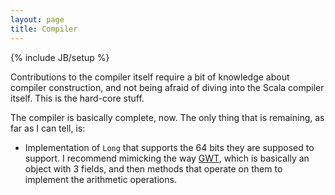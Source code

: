 ```yaml
---
layout: page
title: Compiler
---
```

{% include JB/setup %}

Contributions to the compiler itself require a bit of knowledge about
compiler construction, and not being afraid of diving into the Scala compiler
itself. This is the hard-core stuff.

The compiler is basically complete, now. The only thing that is remaining, as
far as I can tell, is:

*   Implementation of `Long` that supports the 64 bits they are supposed to
    support. I recommend mimicking the way
    [GWT](https://developers.google.com/web-toolkit/), which is basically
    an object with 3 fields, and then methods that operate on them to
    implement the arithmetic operations.
